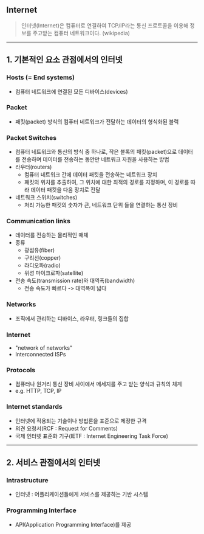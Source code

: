 ## Internet

> 인터넷(Internet)은 컴퓨터로 연결하여 TCP/IP라는 통신 프로토콜을 이용해 정보를 주고받는 컴퓨터 네트워크이다. (wikipedia)

---

## 1\. 기본적인 요소 관점에서의 인터넷

### **Hosts (= End systems)**

-   컴퓨터 네트워크에 연결된 모든 디바이스(devices)

### **Packet**

-   패킷(packet) 방식의 컴퓨터 네트워크가 전달하는 데이터의 형식화된 블럭

### **Packet Switches**

-   컴퓨터 네트워크와 통신의 방식 중 하나로, 작은 블록의 패킷(packet)으로 데이터를 전송하며 데이터를 전송하는 동안만 네트워크 자원을 사용하는 방법
-   라우터(routers)
    -   컴퓨터 네트워크 간에 데이터 패킷을 전송하는 네트워크 장치
    -   패킷의 위치를 추출하여, 그 위치에 대한 최적의 경로를 지정하며, 이 경로를 따라 데이터 패킷을 다음 장치로 전달
-   네트워크 스위치(switches)  
    -   처리 가능한 패킷의 숫자가 큰, 네트워크 단위 들을 연결하는 통신 장비

### **Communication links**

-   데이터를 전송하는 물리적인 매체
-   종류
    -   광섬유(fiber)
    -   구리선(copper)
    -   라디오파(radio)
    -   위성 마이크로파(satellite)
-   전송 속도(transmission rate)와 대역폭(bandwidth)
    -   전송 속도가 빠르다 -> 대역폭이 넓다

### **Networks**

-   조직에서 관리하는 디바이스, 라우터, 링크들의 집합

### **Internet**

-   "network of networks"
-   Interconnected ISPs

### **Protocols**

-   컴퓨터나 원거리 통신 장비 사이에서 메세지를 주고 받는 양식과 규칙의 체계
-   e.g. HTTP, TCP, IP

### **Internet standards**

-   인터넷에 적용되는 기술이나 방법론을 표준으로 제정한 규격
-   의견 요청서(RCF : Request for Comments)
-   국제 인터넷 표준화 기구(IETF : Internet Engineering Task Force)

---

## 2\. 서비스 관점에서의 인터넷

### **Intrastructure**

-   인터넷 : 어플리케이션들에게 서비스를 제공하는 기반 시스템

### **Programming Interface**

-   API(Application Programming Interface)를 제공